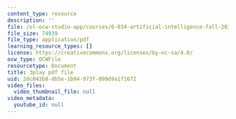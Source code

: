 ```yaml
---
content_type: resource
description: ''
file: /ol-ocw-studio-app/courses/6-034-artificial-intelligence-fall-2010/2dc043b8db5e1b94973f099d9a1f1672_09mb78oiPkA.pdf
file_size: 74939
file_type: application/pdf
learning_resource_types: []
license: https://creativecommons.org/licenses/by-nc-sa/4.0/
ocw_type: OCWFile
resourcetype: Document
title: 3play pdf file
uid: 2dc043b8-db5e-1b94-973f-099d9a1f1672
video_files:
  video_thumbnail_file: null
video_metadata:
  youtube_id: null
---
```

